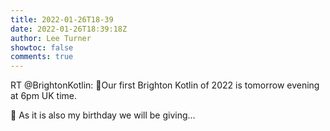 ```yaml
---
title: 2022-01-26T18-39
date: 2022-01-26T18:39:18Z
author: Lee Turner
showtoc: false
comments: true
---
```


RT @BrightonKotlin: 📣Our first Brighton Kotlin of 2022 is tomorrow evening at 6pm UK time. 

🎉 As it is also my birthday we will be giving…

